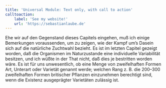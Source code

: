 ```yaml
---
title: 'Universal Module: Text only, with call to action'
calltoaction:
    label: 'See my website!'
    url: 'https://sebastianlaube.de'
---
```


Ehe wir auf den Gegenstand dieses Capitels eingehen, muß ich einige Bemerkungen voraussenden, um zu zeigen, wie der Kampf um’s Dasein sich auf die natürliche Zuchtwahl bezieht. Es ist im letzten Capitel gezeigt worden, daß die Organismen im Naturzustande eine individuelle Variabilität besitzen, und ich wüßte in der That nicht, daß dies je bestritten worden wäre. Es ist für uns unwesentlich, ob eine Menge von zweifelhaften Formen Art, Unterart oder Varietät genannt werde; welchen Rang z. B. die 200–300 zweifelhaften Formen britischer Pflanzen einzunehmen berechtigt sind, wenn die Existenz ausgeprägter Varietäten zulässig ist.